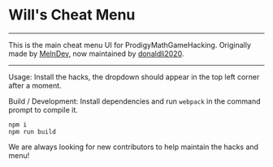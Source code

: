 # Will's Cheat Menu

<hr>

This is the main cheat menu UI for ProdigyMathGameHacking.
Originally made by [MelnDev](https://github.com/MelnDev), now maintained by [donaldli2020](https://github.com/donaldli2020).

<hr>

Usage: Install the hacks, the dropdown should appear in the top left corner after a moment.

Build / Development: Install dependencies and run `webpack` in the command prompt to compile it.

```
npm i
npm run build
```

We are always looking for new contributors to help maintain the hacks and menu!
